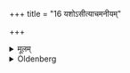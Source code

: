 +++
title = "16 यशोऽसीत्याचमनीयम्"

+++

<details><summary>मूलम्</summary>

यशोऽसीत्याचमनीयम् १६
</details>

<details><summary>Oldenberg</summary>

13. The water which he is to sip, (he accepts) with (the formula), 'Glory art thou' (l.l. 10).
</details>

